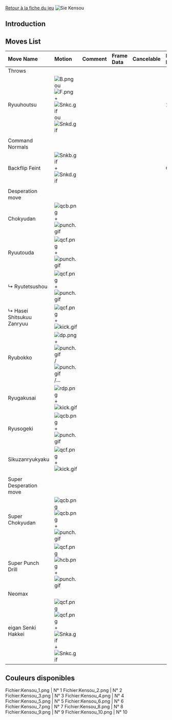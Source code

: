 [Retour à la fiche du
jeu](http://basgrospoing.fr/wiki/index.php?title=The_King_of_Fighters_XIII)
![Sie Kensou](Kensoukof13.gif "Sie Kensou")

## Introduction

## Moves List

| Move Name                 | Motion                                                                                           | Comment | Frame Data | Cancelable | Damage LOW/HIGH/EX |
|:--------------------------|:-------------------------------------------------------------------------------------------------|:--------|:-----------|:-----------|:-------------------|
| Throws                    |                                                                                                  |         |            |            |                    |
| Ryuuhoutsu                | ![](B.png "B.png") ou ![](F.png "F.png") + ![](Snkc.gif "Snkc.gif") ou ![](Snkd.gif "Snkd.gif")  |         |            |            | 100                |
|                           |                                                                                                  |         |            |            |                    |
| Command Normals           |                                                                                                  |         |            |            |                    |
| Backflip Feint            | ![](Snkb.gif "Snkb.gif") + ![](Snkd.gif "Snkd.gif")                                              |         |            |            | 0                  |
|                           |                                                                                                  |         |            |            |                    |
| Desperation move          |                                                                                                  |         |            |            |                    |
| Chokyudan                 | ![](qcb.png "qcb.png") + ![](punch.gif "punch.gif")                                              |         |            |            |                    |
| Ryuutouda                 | ![](qcf.png "qcf.png") + ![](punch.gif "punch.gif")                                              |         |            |            |                    |
| ↳ Ryutetsushou            | ![](qcf.png "qcf.png") + ![](punch.gif "punch.gif")                                              |         |            |            |                    |
| ↳ Hasei Shitsukuu Zanryuu | ![](qcf.png "qcf.png")+![](kick.gif "kick.gif")                                                  |         |            |            |                    |
| Ryubokko                  | ![](dp.png "dp.png")+![](punch.gif "punch.gif")/![](punch.gif "punch.gif")/...                   |         |            |            |                    |
| Ryugakusai                | ![](rdp.png "rdp.png")+![](kick.gif "kick.gif")                                                  |         |            |            |                    |
| Ryusogeki                 | ![](qcb.png "qcb.png")+![](punch.gif "punch.gif")                                                |         |            |            |                    |
| Sikuzanryukyaku           | ![](qcf.png "qcf.png")+![](kick.gif "kick.gif")                                                  |         |            |            |                    |
|                           |                                                                                                  |         |            |            |                    |
| Super Desperation move    |                                                                                                  |         |            |            |                    |
| Super Chokyudan           | ![](qcb.png "qcb.png")![](qcb.png "qcb.png")+![](punch.gif "punch.gif")                          |         |            |            |                    |
| Super Punch Drill         | ![](qcf.png "qcf.png")![](hcb.png "hcb.png")+![](punch.gif "punch.gif")                          |         |            |            |                    |
| Neomax                    |                                                                                                  |         |            |            |                    |
| eigan Senki Hakkei        | ![](qcf.png "qcf.png")![](qcf.png "qcf.png") + ![](Snka.gif "Snka.gif")+![](Snkc.gif "Snkc.gif") |         |            |            |                    |

## Couleurs disponibles

Fichier:Kensou_1.png \| N° 1 Fichier:Kensou_2.png \| N° 2
Fichier:Kensou_3.png \| N° 3 Fichier:Kensou_4.png \| N° 4
Fichier:Kensou_5.png \| N° 5 Fichier:Kensou_6.png \| N° 6
Fichier:Kensou_7.png \| N° 7 Fichier:Kensou_8.png \| N° 8
Fichier:Kensou_9.png \| N° 9 Fichier:Kensou_10.png \| N° 10
